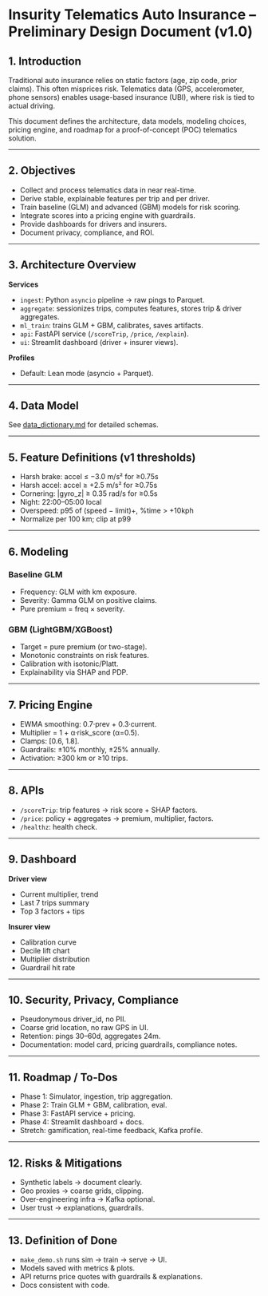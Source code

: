 # Insurity Telematics Auto Insurance – Preliminary Design Document (v1.0)

## 1. Introduction

Traditional auto insurance relies on static factors (age, zip code, prior claims). This often misprices risk. Telematics data (GPS, accelerometer, phone sensors) enables usage-based insurance (UBI), where risk is tied to actual driving.

This document defines the architecture, data models, modeling choices, pricing engine, and roadmap for a proof-of-concept (POC) telematics solution.

---

## 2. Objectives

- Collect and process telematics data in near real-time.
- Derive stable, explainable features per trip and per driver.
- Train baseline (GLM) and advanced (GBM) models for risk scoring.
- Integrate scores into a pricing engine with guardrails.
- Provide dashboards for drivers and insurers.
- Document privacy, compliance, and ROI.

---

## 3. Architecture Overview

**Services**

- `ingest`: Python `asyncio` pipeline → raw pings to Parquet.
- `aggregate`: sessionizes trips, computes features, stores trip & driver aggregates.
- `ml_train`: trains GLM + GBM, calibrates, saves artifacts.
- `api`: FastAPI service (`/scoreTrip`, `/price`, `/explain`).
- `ui`: Streamlit dashboard (driver + insurer views).

**Profiles**

- Default: Lean mode (asyncio + Parquet).

---

## 4. Data Model

See [data_dictionary.md](./data_dictionary.md) for detailed schemas.

---

## 5. Feature Definitions (v1 thresholds)

- Harsh brake: accel ≤ −3.0 m/s² for ≥0.75s
- Harsh accel: accel ≥ +2.5 m/s² for ≥0.75s
- Cornering: |gyro_z| ≥ 0.35 rad/s for ≥0.5s
- Night: 22:00–05:00 local
- Overspeed: p95 of (speed − limit)+, %time > +10kph
- Normalize per 100 km; clip at p99

---

## 6. Modeling

### Baseline GLM

- Frequency: GLM with km exposure.
- Severity: Gamma GLM on positive claims.
- Pure premium = freq × severity.

### GBM (LightGBM/XGBoost)

- Target = pure premium (or two-stage).
- Monotonic constraints on risk features.
- Calibration with isotonic/Platt.
- Explainability via SHAP and PDP.

---

## 7. Pricing Engine

- EWMA smoothing: 0.7·prev + 0.3·current.
- Multiplier = 1 + α·risk_score (α=0.5).
- Clamps: [0.6, 1.8].
- Guardrails: ±10% monthly, ±25% annually.
- Activation: ≥300 km or ≥10 trips.

---

## 8. APIs

- `/scoreTrip`: trip features → risk score + SHAP factors.
- `/price`: policy + aggregates → premium, multiplier, factors.
- `/healthz`: health check.

---

## 9. Dashboard

**Driver view**

- Current multiplier, trend
- Last 7 trips summary
- Top 3 factors + tips

**Insurer view**

- Calibration curve
- Decile lift chart
- Multiplier distribution
- Guardrail hit rate

---

## 10. Security, Privacy, Compliance

- Pseudonymous driver_id, no PII.
- Coarse grid location, no raw GPS in UI.
- Retention: pings 30–60d, aggregates 24m.
- Documentation: model card, pricing guardrails, compliance notes.

---

## 11. Roadmap / To-Dos

- Phase 1: Simulator, ingestion, trip aggregation.
- Phase 2: Train GLM + GBM, calibration, eval.
- Phase 3: FastAPI service + pricing.
- Phase 4: Streamlit dashboard + docs.
- Stretch: gamification, real-time feedback, Kafka profile.

---

## 12. Risks & Mitigations

- Synthetic labels → document clearly.
- Geo proxies → coarse grids, clipping.
- Over-engineering infra → Kafka optional.
- User trust → explanations, guardrails.

---

## 13. Definition of Done

- `make_demo.sh` runs sim → train → serve → UI.
- Models saved with metrics & plots.
- API returns price quotes with guardrails & explanations.
- Docs consistent with code.
